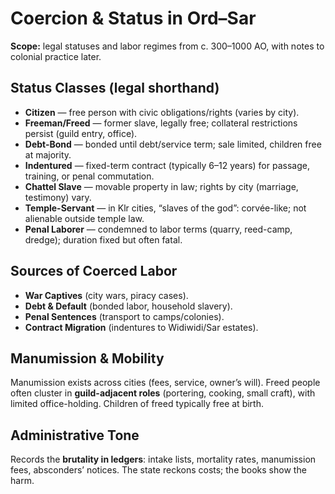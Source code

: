 # Coercion & Status in Ord–Sar

**Scope:** legal statuses and labor regimes from c. 300–1000 AO, with notes to colonial practice later.

## Status Classes (legal shorthand)
- **Citizen** — free person with civic obligations/rights (varies by city).  
- **Freeman/Freed** — former slave, legally free; collateral restrictions persist (guild entry, office).  
- **Debt-Bond** — bonded until debt/service term; sale limited, children free at majority.  
- **Indentured** — fixed-term contract (typically 6–12 years) for passage, training, or penal commutation.  
- **Chattel Slave** — movable property in law; rights by city (marriage, testimony) vary.  
- **Temple-Servant** — in Klr cities, “slaves of the god”: corvée-like; not alienable outside temple law.  
- **Penal Laborer** — condemned to labor terms (quarry, reed-camp, dredge); duration fixed but often fatal.

## Sources of Coerced Labor
- **War Captives** (city wars, piracy cases).  
- **Debt & Default** (bonded labor, household slavery).  
- **Penal Sentences** (transport to camps/colonies).  
- **Contract Migration** (indentures to Widiwidi/Sar estates).

## Manumission & Mobility
Manumission exists across cities (fees, service, owner’s will). Freed people often cluster in **guild-adjacent roles** (portering, cooking, small craft), with limited office-holding. Children of freed typically free at birth.

## Administrative Tone
Records the **brutality in ledgers**: intake lists, mortality rates, manumission fees, absconders’ notices. The state reckons costs; the books show the harm.
